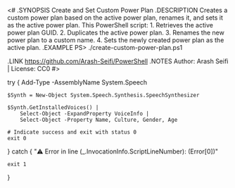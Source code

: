 <#
.SYNOPSIS
	Create and Set Custom Power Plan
.DESCRIPTION
	Creates a custom power plan based on the active power plan, renames it, and sets it as the active power plan.
    This PowerShell script:
    1. Retrieves the active power plan GUID.
    2. Duplicates the active power plan.
    3. Renames the new power plan to a custom name.
    4. Sets the newly created power plan as the active plan.
.EXAMPLE
	PS> ./create-custom-power-plan.ps1


.LINK
	https://github.com/Arash-Seifi/PowerShell
.NOTES
	Author: Arash Seifi | License: CC0
#>


try {
    Add-Type -AssemblyName System.Speech
    
    $Synth = New-Object System.Speech.Synthesis.SpeechSynthesizer

    $Synth.GetInstalledVoices() | 
        Select-Object -ExpandProperty VoiceInfo | 
        Select-Object -Property Name, Culture, Gender, Age
    
    # Indicate success and exit with status 0
    exit 0
} 
catch {
    "⚠️ Error in line $($_.InvocationInfo.ScriptLineNumber): $($Error[0])"
    
    exit 1
}